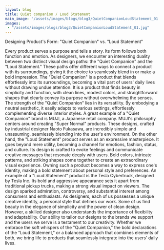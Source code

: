 ```yaml
---
layout: blog
title: Quiet companion / Loud Statement
main_image: "/assets/images/blogs/blog3/QuietCompanionLoudStatement_01.jpg"
images:
 - "/assets/images/blogs/blog3/QuietCompanionLoudStatement_01.jpg"
---
```


Designing Product's Form: "Quiet Companion" vs. "Loud Statement"

Every product serves a purpose and tells a story. Its form follows both function and emotion. As designers, we encounter an interesting duality between two distinct visual design paths: the "Quiet Companion" and the "Loud Statement." These paths offer different ways to connect a product with its surroundings, giving it the choice to seamlessly blend in or make a bold impression.
The "Quiet Companion" is a product that blends effortlessly into its surroundings, becoming a vital part of users' daily lives without drawing undue attention. It is a product that finds beauty in simplicity and function, with clean lines, modest colors, and straightforward shapes that clearly convey its purpose without overwhelming the senses. The strength of the "Quiet Companion" lies in its versatility. By embodying a neutral aesthetic, it easily adapts to various settings, effortlessly complementing diverse interior styles.
A great example of a "Quiet Companion" brand is MUJI, a Japanese retail company. MUJI's philosophy centers around creating "Super Normal" products. These designs, crafted by industrial designer Naoto Fukasawa, are incredibly simple and unassuming, seamlessly blending into the user's environment.
On the other hand, the "Loud Statement" product serves as an expressive masterpiece. It goes beyond mere utility, becoming a channel for emotions, fashion, status, and culture. Its design is crafted to evoke feelings and communicate creative messages that resonate deeply with users. Bold colors, intricate patterns, and striking shapes come together to create an extraordinary visual experience. Owning such a product becomes a way to express one's identity, making a bold statement about personal style and preferences.
An example of a "Loud Statement" product is the Tesla Cybertruck, designed by Tesla Inc. Its bold and aggressive appearance sets it apart from traditional pickup trucks, making a strong visual impact on viewers. The design sparked admiration, controversy, and substantial interest among consumers and enthusiasts.
As designers, each of us possesses a unique creative identity, a personal style that defines our work. Some of us find beauty in the elegance of simplicity and the power of clean design. However, a skilled designer also understands the importance of flexibility and adaptability. Our ability to tailor our designs to the brands we support and the users we serve is a testament to our creativity. Whether we embrace the soft whispers of the "Quiet Companion," the bold declarations of the "Loud Statement," or a balanced approach that combines elements of both, we bring life to products that seamlessly integrate into the users' daily lives.


